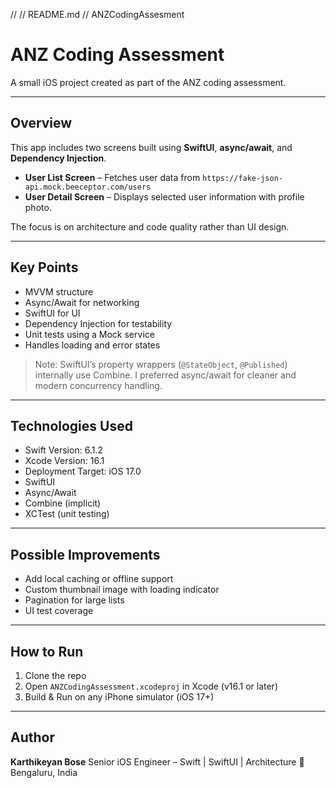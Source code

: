 //
//  README.md
//  ANZCodingAssesment

# ANZ Coding Assessment

A small iOS project created as part of the ANZ coding assessment.

---

## Overview

This app includes two screens built using **SwiftUI**, **async/await**, and **Dependency Injection**.

- **User List Screen** – Fetches user data from
  `https://fake-json-api.mock.beeceptor.com/users`
- **User Detail Screen** – Displays selected user information with profile photo.

The focus is on architecture and code quality rather than UI design.

---

## Key Points

- MVVM structure
- Async/Await for networking
- SwiftUI for UI
- Dependency Injection for testability
- Unit tests using a Mock service
- Handles loading and error states

> Note: SwiftUI’s property wrappers (`@StateObject`, `@Published`) internally use Combine.
> I preferred async/await for cleaner and modern concurrency handling.

---

## Technologies Used

- Swift Version: 6.1.2
- Xcode Version: 16.1
- Deployment Target: iOS 17.0
- SwiftUI
- Async/Await
- Combine (implicit)
- XCTest (unit testing)

---

## Possible Improvements

- Add local caching or offline support
- Custom thumbnail image with loading indicator
- Pagination for large lists
- UI test coverage

---

## How to Run

1. Clone the repo
2. Open `ANZCodingAssessment.xcodeproj` in Xcode (v16.1 or later)
3. Build & Run on any iPhone simulator (iOS 17+)

---

## Author

**Karthikeyan Bose**
Senior iOS Engineer – Swift | SwiftUI | Architecture
📍 Bengaluru, India
